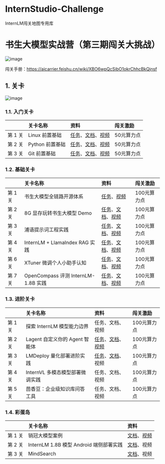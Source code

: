 # InternStudio-Challenge
InternLM闯关地图专用库
# 书生大模型实战营（第三期闯关大挑战）

![image](https://github.com/user-attachments/assets/93ff2412-777c-4619-812b-0134eb327cf3)


闯关手册：https://aicarrier.feishu.cn/wiki/XBO6wpQcSibO1okrChhcBkQjnsf


## 1. 关卡

![image](https://github.com/user-attachments/assets/7678811b-4158-4ad4-8161-ac5ba1730c13)


### 1.1. 入门关卡

||关卡名称|资料|闯关激励|
|:-----|:----|:----|:-----|
|第 1 关| Linux 前置基础 |[任务](docs/L0/Linux/task.md)、[文档](docs/L0/Linux)、[视频](https://www.bilibili.com/video/BV1FS421d7yg/)| 50元算力点 |
|第 2 关|Python 前置基础 | [任务](docs/L0/Python/task.md)、[文档](docs/L0/Python)、[视频](https://www.bilibili.com/video/BV1mS421X7h4/)| 50元算力点|
|第 3 关|Git 前置基础|[任务](docs/L0/Git/task.md)、[文档](docs/L0/Git)、[视频](https://www.bilibili.com/video/BV1Pz421i7bw/)| 50元算力点 |

### 1.2. 基础关卡


||关卡名称|资料|闯关激励|
|:-----|:----|:----|:-----|
|第 1 关| 书生大模型全链路开源体系 |[任务](docs/L1/HelloIntern/task.md)、[视频](https://www.bilibili.com/video/BV18142187g5/)| 100元算力点 |
|第 2 关| 8G 显存玩转书生大模型 Demo | [任务](docs/L1/Demo/task.md)、[文档](docs/L1/Demo/readme.md)、[视频](https://www.bilibili.com/video/BV18x4y147SU/)| 100元算力点 |
|第 3 关| 浦语提示词工程实践 | [任务](docs/L1/Prompt/task.md)、[文档](docs/L1/Prompt)、[视频](https://www.bilibili.com/video/BV1cU411S7iV)| 100元算力点 |
|第 4 关| InternLM + LlamaIndex RAG 实践|[任务](docs/L1/LlamaIndex/task.md)、[文档](docs/L1/LlamaIndex)、[视频](https://www.bilibili.com/video/BV19E4m1X79q/)| 100元算力点 |
|第 6 关| XTuner 微调个人小助手认知 | [任务](docs/L1/XTuner/task.md)、[文档](docs/L1/XTuner)、[视频](https://www.bilibili.com/video/BV1tz421B72y/)| 100元算力点 |
|第 7 关| OpenCompass 评测 InternLM-1.8B 实践 | [任务](docs/L1/OpenCompass/task.md)、[文档](docs/L1/OpenCompass/readme.md)、[视频](https://www.bilibili.com/video/BV1RM4m1279j/) | 100元算力点 |



### 1.3. 进阶关卡

||关卡名称|资料|闯关激励|
|:-----|:----|:----|:-----|
|第 1 关| 探索 InternLM 模型能力边界 | 任务、文档、视频| 100元算力点 |
|第 2 关| Lagent 自定义你的 Agent 智能体 | [任务](docs/L2/Lagent/task.md)、[文档](docs/L2/Lagent/readme.md)、[视频](https://www.bilibili.com/video/BV18M4m1y7sm/)| 100元算力点 |
|第 3 关| LMDeploy 量化部署进阶实践 | [任务](docs/L2/LMDeploy/task.md)、[文档](docs/L2/LMDeploy/readme.md)、视频| 100元算力点 |
|第 4 关| InternVL 多模态模型部署微调实践 | 任务、文档、视频| 100元算力点 |
|第 5 关| 茴香豆：企业级知识库问答工具 | 任务、文档、视频| 100元算力点 |


### 1.4. 彩蛋岛

||关卡名称|资料|
|:-----|:----|:-----|
|第 1 关| 销冠大模型案例 |[文档](docs/EasterEgg/StreamerSales)、[视频](https://www.bilibili.com/video/BV1f1421b7Du)|
|第 2 关| InternLM 1.8B 模型 Android 端侧部署实践  | [文档](docs/EasterEgg/Android)、视频|
|第 3 关| MindSearch | [文档](docs/EasterEgg/MindSearch)、视频|

